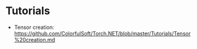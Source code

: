 # Tutorials

* Tensor creation: https://github.com/ColorfulSoft/Torch.NET/blob/master/Tutorials/Tensor%20creation.md

